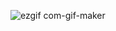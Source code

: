 ![ezgif com-gif-maker](https://user-images.githubusercontent.com/79825411/116447132-9dbc7f80-a892-11eb-8c3a-d720246f5058.gif)

